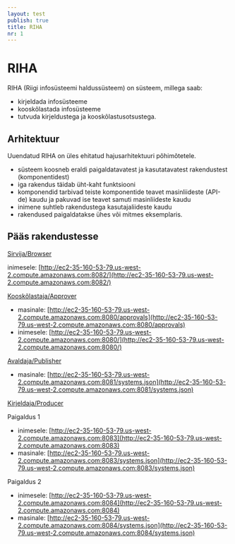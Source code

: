 ```yaml
---
layout: test
publish: true
title: RIHA
nr: 1
---
```


# RIHA

RIHA (Riigi infosüsteemi haldussüsteem) on süsteem, millega saab:

- kirjeldada infosüsteeme
- kooskõlastada infosüsteeme
- tutvuda kirjeldustega ja kooskõlastusotsustega.

## Arhitektuur

Uuendatud RIHA on üles ehitatud hajusarhitektuuri põhimõtetele.

- süsteem koosneb eraldi paigaldatavatest ja kasutatavatest rakendustest (komponentidest)
- iga rakendus täidab üht-kaht funktsiooni
- komponendid tarbivad teiste komponentide teavet masinliideste (API-de) kaudu ja pakuvad ise teavet samuti masinliideste kaudu
- inimene suhtleb rakendustega kasutajaliideste kaudu
- rakendused paigaldatakse ühes või mitmes eksemplaris.

## Pääs rakendustesse


[Sirvija/Browser](Sirvija)

inimesele: [http://ec2-35-160-53-79.us-west-2.compute.amazonaws.com:8082/](http://ec2-35-160-53-79.us-west-2.compute.amazonaws.com:8082/)

[Kooskõlastaja/Approver](Kooskolastaja)

- masinale:
[http://ec2-35-160-53-79.us-west-2.compute.amazonaws.com:8080/approvals](http://ec2-35-160-53-79.us-west-2.compute.amazonaws.com:8080/approvals)
- inimesele:
[http://ec2-35-160-53-79.us-west-2.compute.amazonaws.com:8080/](http://ec2-35-160-53-79.us-west-2.compute.amazonaws.com:8080/)

[Avaldaja/Publisher](Avaldaja)

- masinale: [http://ec2-35-160-53-79.us-west-2.compute.amazonaws.com:8081/systems.json](http://ec2-35-160-53-79.us-west-2.compute.amazonaws.com:8081/systems.json)

[Kirjeldaja/Producer](Kirjeldaja)

Paigaldus 1

- inimesele:
[http://ec2-35-160-53-79.us-west-2.compute.amazonaws.com:8083](http://ec2-35-160-53-79.us-west-2.compute.amazonaws.com:8083)
- masinale: 
[http://ec2-35-160-53-79.us-west-2.compute.amazonaws.com:8083/systems.json](http://ec2-35-160-53-79.us-west-2.compute.amazonaws.com:8083/systems.json)

Paigaldus 2

- inimesele:
[http://ec2-35-160-53-79.us-west-2.compute.amazonaws.com:8084](http://ec2-35-160-53-79.us-west-2.compute.amazonaws.com:8084)
- masinale: 
[http://ec2-35-160-53-79.us-west-2.compute.amazonaws.com:8084/systems.json](http://ec2-35-160-53-79.us-west-2.compute.amazonaws.com:8084/systems.json)
